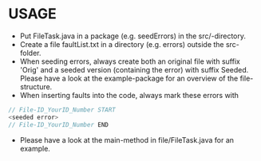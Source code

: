 # USAGE

- Put FileTask.java in a package (e.g. seedErrors) in the src/-directory. 
- Create a file faultList.txt in a directory (e.g. errors) outside the src-folder. 
- When seeding errors, always create both an original file with suffix 'Orig' and a seeded version (containing the error) with suffix Seeded. 
Please have a look at the example-package for an overview of the file-structure.
- When inserting faults into the code, always mark these errors with 
```java
// File-ID_YourID_Number START
<seeded error>
// File-ID_YourID_Number END
```
- Please have a look at the main-method in file/FileTask.java for an example.
